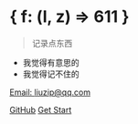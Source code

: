 # { f: (l, z) => 611 }

> 记录点东西

* 我觉得有意思的
* 我觉得记不住的

<a href="mailto:liuzip@qq.com">Email: liuzip@qq.com</a>

[GitHub](https://github.com/liuzip/)
[Get Start](2019/04/Matrix.md)